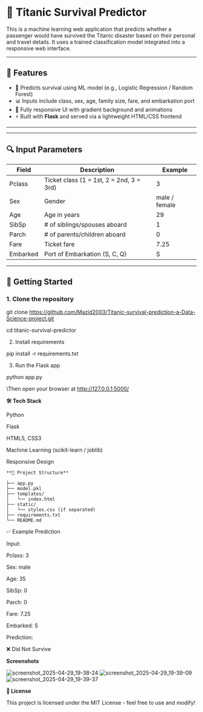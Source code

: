 # 🚢 Titanic Survival Predictor

This is a machine learning web application that predicts whether a passenger would have survived the Titanic disaster based on their personal and travel details. It uses a trained classification model integrated into a responsive web interface.

---

## 📌 Features

- 🧠 Predicts survival using ML model (e.g., Logistic Regression / Random Forest)
- 📊 Inputs include class, sex, age, family size, fare, and embarkation port
- 🎨 Fully responsive UI with gradient background and animations
- ⚡ Built with **Flask** and served via a lightweight HTML/CSS frontend

---

---

## 🔍 Input Parameters

| Field       | Description                         | Example       |
|-------------|-------------------------------------|---------------|
| Pclass      | Ticket class (1 = 1st, 2 = 2nd, 3 = 3rd) | 3           |
| Sex         | Gender                              | male / female |
| Age         | Age in years                        | 29            |
| SibSp       | # of siblings/spouses aboard        | 1             |
| Parch       | # of parents/children aboard        | 0             |
| Fare        | Ticket fare                         | 7.25          |
| Embarked    | Port of Embarkation (S, C, Q)       | S             |

---

## 🚀 Getting Started

### 1. Clone the repository

git clone https://github.com/Mazid2003/Titanic-survival-prediction-a-Data-Science-project.git

cd titanic-survival-predictor

2. Install requirements

pip install -r requirements.txt

3. Run the Flask app

python app.py

\Then open your browser at http://127.0.0.1:5000/

**🛠 Tech Stack**

Python

Flask

HTML5, CSS3

Machine Learning (scikit-learn / joblib)

Responsive Design

```
**📁 Project Structure**

├── app.py
├── model.pkl
├── templates/
│   └── index.html
├── static/
│   └── styles.css (if separated)
├── requirements.txt
└── README.md
```

✅ Example Prediction

Input:

Pclass: 3

Sex: male

Age: 35

SibSp: 0

Parch: 0

Fare: 7.25

Embarked: S

Prediction:

❌ Did Not Survive

**Screenshots**

![screenshot_2025-04-29_19-38-24](https://github.com/user-attachments/assets/f2eab517-1cb5-487a-9363-bd91bb659d37)
![screenshot_2025-04-29_19-39-09](https://github.com/user-attachments/assets/fbd980a0-71cd-4609-82c8-754b9c8bbf84)
![screenshot_2025-04-29_19-39-37](https://github.com/user-attachments/assets/cad1d5b0-0e77-4221-a01d-d2d27ec8a9c9)

**📄 License**

This project is licensed under the MIT License - feel free to use and modify!


